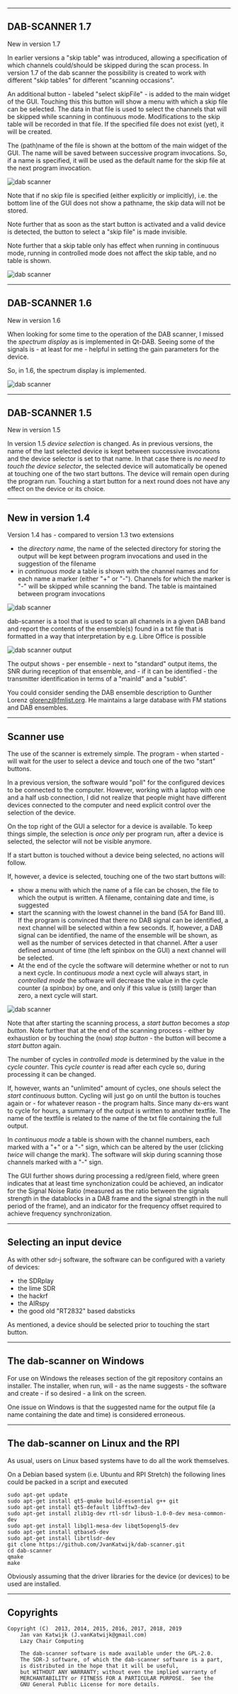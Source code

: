 
---------------------------------------------------------------------
DAB-SCANNER 1.7
---------------------------------------------------------------------

New in version 1.7

In earlier versions a "skip table" was introduced, allowing a specification
of which channels could/should be skipped during the scan process.
In version 1.7 of the dab scanner the possibility is created
to work with different "skip tables" for different
"scanning occasions".

An additional button - labeled "select skipFile" - is added to the
main widget of the GUI. Touching this this button will show a menu
with which a skip file can be selected.
The data in that file is used to select the channels that will be
skipped while scanning in continuous mode.
Modifications to the skip table will be recorded in that file.
If the specified file does not exist (yet), it will be created.

The (path)name of the file is shown at the bottom of the main
widget of the GUI. The name will be saved between successive
program invocations. So, if a name is specified, it will be
used as the default name for the skip file at the next program
invocation.

![dab scanner](/dab-scanner-1.7.png?raw=true)

Note that if no skip file is specified (either explicitly or 
implicitly), i.e. the bottom line of the GUI does not
show a pathname, the skip data will not be stored.

Note further that as soon as the start button is activated and a
valid device is detected, the button to select a "skip file"
is made invisible.

Note further that a skip table only has effect when running
in continuous mode, running in controlled mode does not affect the
skip table, and no table is shown.

![dab scanner](/dab-scanner-1.7.1.png?raw=true)


----------------------------------------------------------------------
DAB-SCANNER 1.6
----------------------------------------------------------------------

New in version 1.6

When looking for some time to the operation of the DAB scanner, I missed
the *spectrum display* as is implemented in Qt-DAB. Seeing some of the
signals is - at least for me - helpful in setting the gain
parameters for the device.

So, in 1.6, the spectrum display is implemented.

![dab scanner](/dab-scanner-1.6.png?raw=true)


----------------------------------------------------------------------
DAB-SCANNER 1.5
-----------------------------------------------------------------------
New in version 1.5

In version 1.5 *device selection* is changed. As in previous versions, the
name of the last selected device is kept between successive invocations
and the device selector is set to that name.
In that case there is *no need to touch the device selector*, the
selected device will automatically be opened at touching one of the
two start buttons. The device will remain open during the program run.
Touching a start button for a next round does not have any effect
on the device or its choice.

------------------------------------------------------------------------
New in version 1.4
------------------------------------------------------------------------

Version 1.4 has - compared to version 1.3 two extensions

* the *directory name*, the name of the selected directory for storing the output will be kept between program invocations and used in the suggestion of
the filename
* in *continuous mode* a table is shown with the channel names and for each
name a marker (either "+" or "-"). Channels for which the marker is "-"
will be skipped while scanning the band. The table is maintained between
program invocations


![dab scanner](/dab-scanner.png?raw=true)

dab-scanner is a tool that is used to scan all channels in a given
DAB band and report the contents of the ensemble(s) found in a txt file
that is formatted in a way that interpretation by e.g. Libre Office is
possible

![dab scanner output](/dab-scanner-output.png?raw=true)

The output shows - per ensemble - next to "standard" output items, the
SNR during reception of that ensemble, and - if it can be identified -
the transmitter identification in terms of a "mainId" and a "subId".

You could consider sending the DAB ensemble description to Gunther Lorenz glorenz@fmlist.org. He maintains a large database with FM stations and DAB ensembles.


-----------------------------------------------------------------------
Scanner use
-----------------------------------------------------------------------

The use of the scanner is extremely simple. The program - when started -
will wait for the user to select a device and touch  one of the two
"start" buttons.

In a previous version, the software would "poll" for the configured
devices to be connected to the computer. However, working with a laptop with one and a half usb connection, I did not realize that people might have different devices connected to the computer and need explicit control
over the selection of the device.

On the top right of the GUI a selector for a device is available.
To keep things simple, the selection is *once only* per program run,
after a device is selected, the selector will not be visible anymore.

If a start button is touched without a device being selected, no actions will follow.

If, however, a device is selected, touching one of the two start buttons will:

* show a menu with which the name of a file can be chosen, the file to which
the output is written. A filename, containing date and time, is suggested
* start the scanning with the lowest channel in the band (5A for Band III).
If the program is convinced that there no DAB signal can be identified, a next channel will be selected within a few seconds. If, however, a DAB signal can be identified, the name
of the ensemble will be shown, as well as the number of services detected in
that channel. After a user defined amount of time (the left spinbox on the GUI)
a next channel will be selected.
* At the end of the cycle the software will determine whether or not to run a
next cycle. In *continuous mode* a next cycle will always start, in *controlled mode*
the software will decrease the value in the cycle counter (a spinbox) by one, and only
if this value is (still) larger than zero, a next cycle will start.

![dab scanner](/dab-summary.png?raw=true)

Note that after starting the scanning process, a *start button* becomes a
*stop button*. Note further that at the end of the scanning process - either by exhaustion or
by touching the (now) *stop button* - the button will become a *start button* again.

The number of cycles in *controlled mode* is determined by the value in the
*cycle counter*. This *cycle counter* is read after each cycle so, during processing
it can be changed.

If, however, wants an "unlimited" amount of cycles, one shouls select the
*start continuous* button. Cycling will just go on until the button is
touches again or - for whatever reason - the program halts.
Since many dx-ers want to cycle for hours, a summary of the output
is written to another textfile. The name of the textfile is related to
the name of the txt file containing the full output.

In *continuous mode* a table is shown with the channel numbers, each marked with a "+" or a "-" sign,
which can be altered by the user (clicking *twice* will change the mark). The software will skip during
scanning those channels marked with a "-" sign.


The GUI further shows during processing a red/green field, where green indicates that at least time synchonization could be achieved, an indicator for the 
Signal Noise Ratio (measured as the ratio between the signals strength
in the datablocks in a DAB frame and the signal strength in the null period
of the frame), and an indicator for the frequency offset required to achieve frequency synchronization.

---------------------------------------------------------------------------
Selecting an input device
---------------------------------------------------------------------------

As with other sdr-j software, the software can be configured with a
variety of devices:
 
* the SDRplay
* the lime SDR
* the hackrf
* the AIRspy
* the good old "RT2832" based dabsticks

As mentioned, a device should be selected prior to touching the start button.

----------------------------------------------------------------------------
The dab-scanner on Windows
----------------------------------------------------------------------------

For use on Windows the releases section of the git repository contains
an installer. The installer, when run, will - as the name suggests -
the software and create - if so desired - a link on the screen.

One issue on Windows is that the suggested name for the output file (a name containing the date and time)
is considered erroneous. 

----------------------------------------------------------------------------
The dab-scanner on Linux and the RPI
----------------------------------------------------------------------------

As usual, users on Linux based systems have to do all the work themselves.

On a Debian based system (i.e. Ubuntu and RPI Stretch) the following
lines could be packed in a script and executed

	sudo apt-get update
	sudo apt-get install qt5-qmake build-essential g++ git 
	sudo apt-get install qt5-default libfftw3-dev 
	sudo apt-get install zlib1g-dev rtl-sdr libusb-1.0-0-dev mesa-common-dev
	sudo apt-get install libgl1-mesa-dev libqt5opengl5-dev 
	sudo apt-get install qtbase5-dev
	sudo apt-get install librtlsdr-dev 
	git clone https://github.com/JvanKatwijk/dab-scanner.git
	cd dab-scanner
	qmake
	make

Obviously assuming that the driver libraries for the device (or devices) to
be used are installed.

-----------------------------------------------------------------------------------------------------------------------
Copyrights
-----------------------------------------------------------------------------------------------------------------------

  	Copyright (C)  2013, 2014, 2015, 2016, 2017, 2018, 2019
        Jan van Katwijk (J.vanKatwijk@gmail.com)
        Lazy Chair Computing

        The dab-scanner software is made available under the GPL-2.0.
        The SDR-J software, of which the dab-scanner software is a part,
        is distributed in the hope that it will be useful,
        but WITHOUT ANY WARRANTY; without even the implied warranty of
        MERCHANTABILITY or FITNESS FOR A PARTICULAR PURPOSE.  See the
        GNU General Public License for more details.




